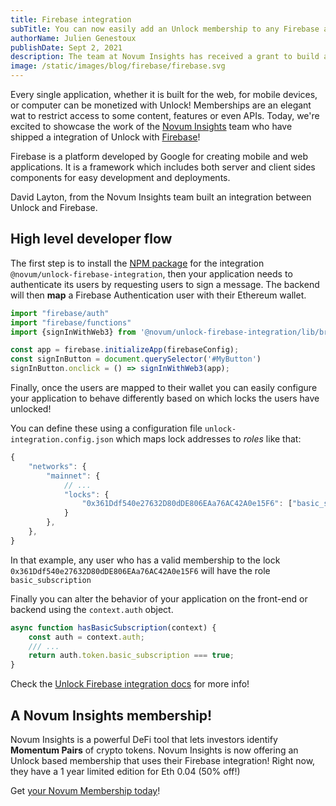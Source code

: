 ```yaml
---
title: Firebase integration
subTitle: You can now easily add an Unlock membership to any Firebase application
authorName: Julien Genestoux
publishDate: Sept 2, 2021
description: The team at Novum Insights has received a grant to build a Firebase integration to let any developer on that platform easily integrate a membership in their application!
image: /static/images/blog/firebase/firebase.svg
---
```


Every single application, whether it is built for the web, for mobile devices, or computer can be monetized with Unlock! Memberships are an elegant wat to restrict access to some content, features or even APIs. Today, we're excited to showcase the work of the [Novum Insights](https://novuminsights.com/) team who have shipped a integration of Unlock with [Firebase](https://firebase.google.com/)!

Firebase is a platform developed by Google for creating mobile and web applications. It is a framework which includes both server and client sides components for easy development and deployments.

David Layton, from the Novum Insights team built an integration between Unlock and Firebase.

## High level developer flow

The first step is to install the [NPM package](https://www.npmjs.com/package/@novuminsights/unlock-protocol-firebase) for the integration `@novum/unlock-firebase-integration`, then your application needs to authenticate its users by requesting users to sign a message. The backend will then **map** a Firebase Authentication user with their Ethereum wallet.

```javascript
import "firebase/auth"
import "firebase/functions"
import {signInWithWeb3} from '@novum/unlock-firebase-integration/lib/browser'

const app = firebase.initializeApp(firebaseConfig);
const signInButton = document.querySelector('#MyButton')
signInButton.onclick = () => signInWithWeb3(app);
```

Finally, once the users are mapped to their wallet you can easily configure your application to behave differently based on which locks the users have unlocked!

You can define these using a configuration file `unlock-integration.config.json` which maps lock addresses to _roles_ like that:

```javascript
{
    "networks": {
        "mainnet": {
            // ...
            "locks": {
                "0x361Ddf540e27632D80dDE806EAa76AC42A0e15F6": ["basic_subscription"]
            }
        },
    },
}
```
In that example, any user who has a valid membership to the lock `0x361Ddf540e27632D80dDE806EAa76AC42A0e15F6` will have the role `basic_subscription`

Finally you can alter the behavior of your application on the front-end or backend using the `context.auth` object.

```javascript
async function hasBasicSubscription(context) {
    const auth = context.auth;
    /// ...
    return auth.token.basic_subscription === true;
}
```


Check the [Unlock Firebase integration docs](https://david-layton.gitbook.io/novum/) for more info!

## A Novum Insights membership!

Novum Insights is a powerful DeFi tool that lets investors identify **Momentum Pairs** of crypto tokens. Novum Insights is now offering an Unlock based membership that uses their Firebase integration! Right now, they have a 1 year limited edition for Eth 0.04 (50% off!)

Get [your Novum Membership today](https://novuminsights.com/)!


